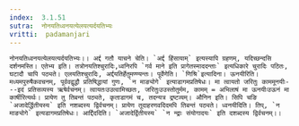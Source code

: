 ```yaml
---
index:  3.1.51
sutra:  नोनयतिध्वनयत्येलयत्यर्दयतिभ्यः
vritti:  padamanjari
---
```


 	नोनयतिध्वनयत्येलयत्यर्दयतिभ्यः।। अर्द्द गतौ याचने चेति। `अर्द्द हिंसायाम्` इत्यस्यापि ग्रहणम्, यदिच्छन्दसि दर्शनमस्ति। एतेभ्य इति। तत्रोनयतिश्चुरादिः,ध्वनिरपि `गर्व माने इति प्रागेतस्माददन्ताः` इत्यधिकारे चुरादिः पठितः, घटादौ चापि पठ्यते। एलयतिश्चुरादिः, अर्द्दयतिर्हेतुमण्ण्यन्तः। पूर्वेणेति। `णिश्रि`इत्यादिना। ऊनयीरिति। मध्यमपुरुषैकवचनम्, पूर्ववद्वृद्धौ प्रतिषिद्धायां गुणः, `न माङ्योगे` इत्याडागमप्रतिषेधः। मा त्वायतो जरितुः काममूनयीः---इदं प्रतिसव्यस्य ऋषेर्वचनम्। त्वायतःउउत्वामिच्छतः, जरितुःउउस्तोतुर्मम, कामम् = अभिलाषं मा ऊनयीःउऊनं मा कार्षीरित्यर्थः। प्रायेण तु तिबन्तं पठ्यते, कृताडागमं च, तदन्यत्र द्रष्टव्यम्। औनिन इति। सिपि चङि `अजादेर्द्धितीयस्य` इति नशब्दस्य द्विर्वचनम्। प्रायेण तूदाहरणवदिदमपि तिबन्तं पठ्यते। ध्वनयीदिति। तिप्, `न माङ्योगे` इत्यडागमप्रतिषेधः। आर्द्दिददिति। `अजादेर्द्वितीयस्य` `न न्द्राः संयोगादयः` इति दशब्दस्य द्विर्वचनम्।।
